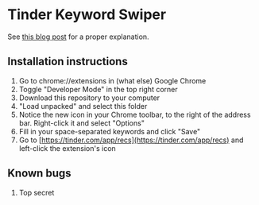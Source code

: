 # Tinder Keyword Swiper

See [this blog post](https://jasonbenn.com/post/i-set-up-tinder-web-to-swipe-right-on-cool-people-automatically) for a proper explanation.

## Installation instructions

1. Go to chrome://extensions in (what else) Google Chrome
1. Toggle "Developer Mode" in the top right corner
1. Download this repository to your computer
1. "Load unpacked" and select this folder
1. Notice the new icon in your Chrome toolbar, to the right of the address bar. Right-click it and select "Options"
1. Fill in your space-separated keywords and click "Save"
1. Go to [https://tinder.com/app/recs](https://tinder.com/app/recs) and left-click the extension's icon

## Known bugs

1. Top secret
